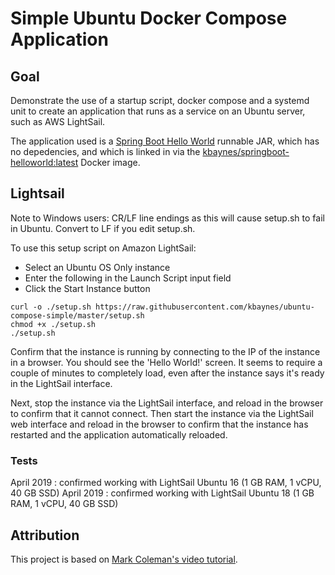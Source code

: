 # Simple Ubuntu Docker Compose Application

## Goal

Demonstrate the use of a startup script, docker compose and a systemd unit to create an application that runs as a service on an Ubuntu server, such as AWS LightSail.

The application used is a [Spring Boot Hello World](https://github.com/kbaynes/docker-springboot-helloworld) runnable JAR, which has no depedencies, and which is linked in via the [kbaynes/springboot-helloworld:latest](https://hub.docker.com/r/kbaynes/springboot-helloworld) Docker image.

## Lightsail

Note to Windows users: CR/LF line endings as this will cause setup.sh to fail in Ubuntu. Convert to LF if you edit setup.sh.

To use this setup script on Amazon LightSail:
- Select an Ubuntu OS Only instance
- Enter the following in the Launch Script input field
- Click the Start Instance button

```
curl -o ./setup.sh https://raw.githubusercontent.com/kbaynes/ubuntu-compose-simple/master/setup.sh
chmod +x ./setup.sh
./setup.sh
```

Confirm that the instance is running by connecting to the IP of the instance in a browser. You should see the 'Hello World!' screen. It seems to require a couple of minutes to completely load, even after the instance says it's ready in the LightSail interface.

Next, stop the instance via the LightSail interface, and reload in the browser to confirm that it cannot connect. Then start the instance via the LightSail web interface and reload in the browser to confirm that the instance has restarted and the application automatically reloaded.

### Tests
April 2019 : confirmed working with LightSail Ubuntu 16 (1 GB RAM, 1 vCPU, 40 GB SSD)
April 2019 : confirmed working with LightSail Ubuntu 18 (1 GB RAM, 1 vCPU, 40 GB SSD)
<!-- 
## EC2

NOTE: on first try, this is not working, need to debug. For now, commenting out this section.

To use this setup script on Amazon EC2:
- Click Launch Instance and select an Ubuntu instance (tested with 64-bit x86)
- Select a type (tested with t2.micro: Variable ECUs, 1 vCPUs, 2.5 GHz, Intel Xeon Family, 1 GiB memory, EBS only)
- Click Next: Configure Instance Details, expand the Advanced section at the bottom
- Enter the following Launch Script into the User Data input field
- Click Review and Launch, then Launch



```
curl -o ./setup.sh https://raw.githubusercontent.com/kbaynes/ubuntu-compose-simple/master/setup.sh
chmod +x ./setup.sh
./setup.sh
``` -->

## Attribution

This project is based on [Mark Coleman's video tutorial](https://www.youtube.com/watch?v=z525kfneC6E&list=PL5wNnJ-VwlrE1BiUh4qzqFwz81bQrXuXK).

